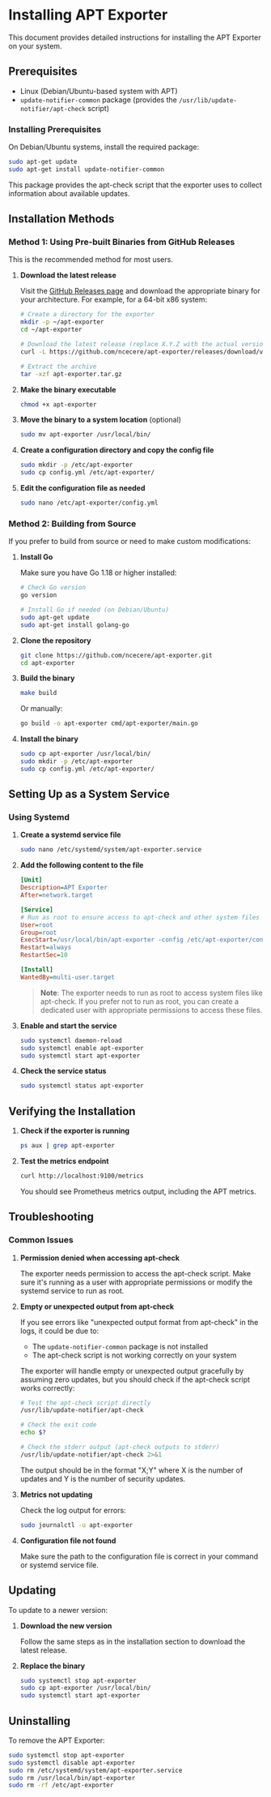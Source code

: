 # Installing APT Exporter

This document provides detailed instructions for installing the APT Exporter on your system.

## Prerequisites

- Linux (Debian/Ubuntu-based system with APT)
- `update-notifier-common` package (provides the `/usr/lib/update-notifier/apt-check` script)

### Installing Prerequisites

On Debian/Ubuntu systems, install the required package:

```bash
sudo apt-get update
sudo apt-get install update-notifier-common
```

This package provides the apt-check script that the exporter uses to collect information about available updates.

## Installation Methods

### Method 1: Using Pre-built Binaries from GitHub Releases

This is the recommended method for most users.

1. **Download the latest release**

   Visit the [GitHub Releases page](https://github.com/ncecere/apt-exporter/releases) and download the appropriate binary for your architecture. For example, for a 64-bit x86 system:

   ```bash
   # Create a directory for the exporter
   mkdir -p ~/apt-exporter
   cd ~/apt-exporter
   
   # Download the latest release (replace X.Y.Z with the actual version, e.g., 0.1.0)
   curl -L https://github.com/ncecere/apt-exporter/releases/download/vX.Y.Z/apt-exporter_X.Y.Z_linux_amd64.tar.gz -o apt-exporter.tar.gz
   
   # Extract the archive
   tar -xzf apt-exporter.tar.gz
   ```

2. **Make the binary executable**

   ```bash
   chmod +x apt-exporter
   ```

3. **Move the binary to a system location** (optional)

   ```bash
   sudo mv apt-exporter /usr/local/bin/
   ```

4. **Create a configuration directory and copy the config file**

   ```bash
   sudo mkdir -p /etc/apt-exporter
   sudo cp config.yml /etc/apt-exporter/
   ```

5. **Edit the configuration file as needed**

   ```bash
   sudo nano /etc/apt-exporter/config.yml
   ```

### Method 2: Building from Source

If you prefer to build from source or need to make custom modifications:

1. **Install Go**

   Make sure you have Go 1.18 or higher installed:

   ```bash
   # Check Go version
   go version
   
   # Install Go if needed (on Debian/Ubuntu)
   sudo apt-get update
   sudo apt-get install golang-go
   ```

2. **Clone the repository**

   ```bash
   git clone https://github.com/ncecere/apt-exporter.git
   cd apt-exporter
   ```

3. **Build the binary**

   ```bash
   make build
   ```

   Or manually:

   ```bash
   go build -o apt-exporter cmd/apt-exporter/main.go
   ```

4. **Install the binary**

   ```bash
   sudo cp apt-exporter /usr/local/bin/
   sudo mkdir -p /etc/apt-exporter
   sudo cp config.yml /etc/apt-exporter/
   ```

## Setting Up as a System Service

### Using Systemd

1. **Create a systemd service file**

   ```bash
   sudo nano /etc/systemd/system/apt-exporter.service
   ```

2. **Add the following content to the file**

   ```ini
   [Unit]
   Description=APT Exporter
   After=network.target
   
   [Service]
   # Run as root to ensure access to apt-check and other system files
   User=root
   Group=root
   ExecStart=/usr/local/bin/apt-exporter -config /etc/apt-exporter/config.yml
   Restart=always
   RestartSec=10
   
   [Install]
   WantedBy=multi-user.target
   ```
   
   > **Note**: The exporter needs to run as root to access system files like apt-check. If you prefer not to run as root, you can create a dedicated user with appropriate permissions to access these files.

3. **Enable and start the service**

   ```bash
   sudo systemctl daemon-reload
   sudo systemctl enable apt-exporter
   sudo systemctl start apt-exporter
   ```

4. **Check the service status**

   ```bash
   sudo systemctl status apt-exporter
   ```

## Verifying the Installation

1. **Check if the exporter is running**

   ```bash
   ps aux | grep apt-exporter
   ```

2. **Test the metrics endpoint**

   ```bash
   curl http://localhost:9100/metrics
   ```

   You should see Prometheus metrics output, including the APT metrics.

## Troubleshooting

### Common Issues

1. **Permission denied when accessing apt-check**

   The exporter needs permission to access the apt-check script. Make sure it's running as a user with appropriate permissions or modify the systemd service to run as root.

2. **Empty or unexpected output from apt-check**

   If you see errors like "unexpected output format from apt-check" in the logs, it could be due to:
   
   - The `update-notifier-common` package is not installed
   - The apt-check script is not working correctly on your system
   
   The exporter will handle empty or unexpected output gracefully by assuming zero updates, but you should check if the apt-check script works correctly:
   
   ```bash
   # Test the apt-check script directly
   /usr/lib/update-notifier/apt-check
   
   # Check the exit code
   echo $?
   
   # Check the stderr output (apt-check outputs to stderr)
   /usr/lib/update-notifier/apt-check 2>&1
   ```
   
   The output should be in the format "X;Y" where X is the number of updates and Y is the number of security updates.

3. **Metrics not updating**

   Check the log output for errors:

   ```bash
   sudo journalctl -u apt-exporter
   ```

4. **Configuration file not found**

   Make sure the path to the configuration file is correct in your command or systemd service file.

## Updating

To update to a newer version:

1. **Download the new version**

   Follow the same steps as in the installation section to download the latest release.

2. **Replace the binary**

   ```bash
   sudo systemctl stop apt-exporter
   sudo cp apt-exporter /usr/local/bin/
   sudo systemctl start apt-exporter
   ```

## Uninstalling

To remove the APT Exporter:

```bash
sudo systemctl stop apt-exporter
sudo systemctl disable apt-exporter
sudo rm /etc/systemd/system/apt-exporter.service
sudo rm /usr/local/bin/apt-exporter
sudo rm -rf /etc/apt-exporter

